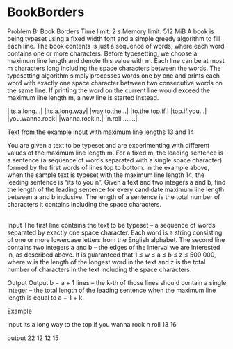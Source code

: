 # BookBorders
Problem B: Book Borders 
Time limit: 2 s 
Memory limit: 512 MiB 
A book is being typeset using a fixed width font and a simple greedy algorithm to fill each line. The book contents is just a sequence of words, where each word contains one or more characters. Before typesetting, we choose a maximum line length and denote this value with m. Each line can be at most m characters long including the space characters between the words. The typesetting algorithm simply processes words one by one and prints each word with exactly one space character between two consecutive words on the same line. If printing the word on the current line would exceed the maximum line length m, a new line is started instead.

 
|its.a.long...|                    |its.a.long.way|
|way.to.the...|                    |to.the.top.if.|
|top.if.you...|                    |you.wanna.rock|
|wanna.rock.n.|                    |n.roll........|

Text from the example input with maximum line lengths 13 and 14 

You are given a text to be typeset and are experimenting with different values of the maximum line length m. For a fixed m, the leading sentence is a sentence (a sequence of words separated with a single space character) formed by the first words of lines top to bottom. In the example above, when the sample text is typeset with the maximum line length 14, the leading sentence is “its to you n”. Given a text and two integers a and b, find the length of the leading sentence for every candidate maximum line length between a and b inclusive. The length of a sentence is the total number of characters it contains including the space characters.

<br>Input 
The first line contains the text to be typeset – a sequence of words separated by exactly one space character. Each word is a string consisting of one or more lowercase letters from the English alphabet. The second line contains two integers a and b – the edges of the interval we are interested in, as described above. It is guaranteed that 1 ≤ w ≤ a ≤ b ≤ z ≤ 500 000, where w is the length of the longest word in the text and z is the total number of characters in the text including the space characters.

Output 
Output b − a + 1 lines – the k-th of those lines should contain a single integer – the total length of the leading sentence when the maximum line length is equal to a − 1 + k.

Example 

input 
its a long way to the top if you wanna rock n roll 
13 16 

output 
22 
12 
12 
15
